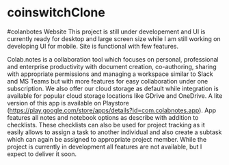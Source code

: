 # coinswitchClone

#colanbotes Website
This project is still under developement and UI is currently ready for desktop and large screen size while I am still working on developing UI for mobile. Site is functional with few features.

Colab.notes is a collaboration tool which focuses on personal, professional and enterprise productivity with document creation, co-authoring, sharing with appropriate permissions and managing a workspace similar to Slack and MS Teams but with more features for easy collaboration under one subscription. We also offer our cloud storage as default while integration is available for popular cloud storage locations like GDrive and OneDrive. A lite version of this app is available on Playstore (https://play.google.com/store/apps/details?id=com.colabnotes.app). App features all notes and notebook options as describe with addition to checklists. These checklists can also be used for project tracking as it easily allows to assign a task to another individual and also create a subtask which can again be assigned to appropriate project member. While the project is currently in development all features are not available, but I expect to deliver it soon.

